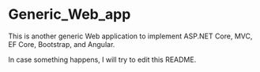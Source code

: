 # Generic_Web_app

This is another generic Web application to implement ASP.NET Core, MVC, EF Core, Bootstrap, and Angular.

In case something happens, I will try to edit this README.
